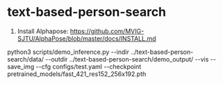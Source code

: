 # text-based-person-search

1. Install Alphapose:
https://github.com/MVIG-SJTU/AlphaPose/blob/master/docs/INSTALL.md



python3 scripts/demo_inference.py --indir ../text-based-person-search/data/ --outdir ../text-based-person-search/demo_output/ --vis --save_img --cfg configs/test.yaml --checkpoint pretrained_models/fast_421_res152_256x192.pth 
